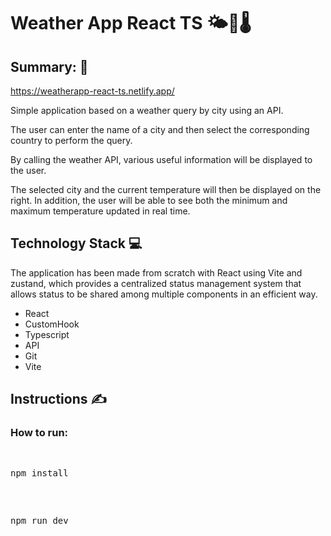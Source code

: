 #  Weather App React TS  🌤️🌈🌡️

## Summary: 📝

https://weatherapp-react-ts.netlify.app/

Simple application based on a weather query by city using an API.

The user can enter the name of a city and then select the corresponding country to perform the query.

By calling the weather API, various useful information will be displayed to the user.

The selected city and the current temperature will then be displayed on the right. In addition, the user will be able to see both the minimum and maximum temperature updated in real time.



## Technology Stack 💻
The application has been made from scratch with React using Vite and zustand, which provides a centralized status management system that allows status to be shared among multiple components in an efficient way. 

<ul>
  <li>React</li>
  <li>CustomHook</li>
  <li>Typescript</li>
  <li>API</li>
  <li>Git</li>
  <li>Vite</li>
</ul>


## Instructions ✍

### How to run: 

<pre>
    <p>npm install <br></p>
    <p>npm run dev <br></p>
    
</pre>
